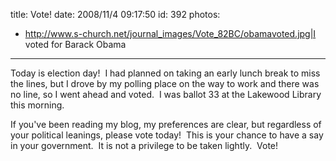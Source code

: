 title: Vote!
date: 2008/11/4 09:17:50
id: 392
photos:
- http://www.s-church.net/journal_images/Vote_82BC/obamavoted.jpg|I voted for Barack Obama
---
Today is election day!  I had planned on taking an early lunch break to miss the lines, but I drove by my polling place on the way to work and there was no line, so I went ahead and voted.  I was ballot 33 at the Lakewood Library this morning. 

If you've been reading my blog, my preferences are clear, but regardless of your political leanings, please vote today!  This is your chance to have a say in your government.  It is not a privilege to be taken lightly.  Vote!